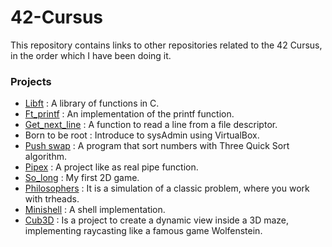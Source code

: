 # 42-Cursus

This repository contains links to other repositories related to the 42 Cursus, in the order which I have been doing it.

 <h3>Projects</h3>

- [Libft](https://github.com/jortiz-m/libft) : A library of functions in C.
- [Ft_printf](https://github.com/jortiz-m/Printf) : An implementation of the printf function.
- [Get_next_line](https://github.com/jortiz-m/get_next_line) : A function to read a line from a file descriptor.
- Born to be root : Introduce to sysAdmin using VirtualBox.
- [Push swap](https://github.com/jortiz-m/push_swap) : A program that sort numbers with Three Quick Sort algorithm.
- [Pipex](https://github.com/jortiz-m/pipex) : A project like as real pipe function.
- [So_long](https://github.com/jortiz-m/So_long) : My first 2D game.
- [Philosophers](https://github.com/jortiz-m/Philosophers) : It is a simulation of a classic problem, where you work with trheads.
- [Minishell](https://github.com/jortiz-m/Minishell) : A shell implementation.
- [Cub3D](https://github.com/jortiz-m/Cub3D) : Is a project to create a dynamic view inside a 3D maze, implementing raycasting like a famous game Wolfenstein.
